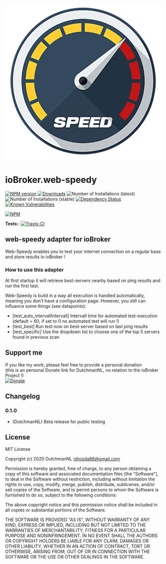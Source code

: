 ![Logo](admin/web-speedy.png)
# ioBroker.web-speedy

[![NPM version](http://img.shields.io/npm/v/iobroker.web-speedy.svg)](https://www.npmjs.com/package/iobroker.web-speedy)
[![Downloads](https://img.shields.io/npm/dm/iobroker.web-speedy.svg)](https://www.npmjs.com/package/iobroker.web-speedy)
![Number of Installations (latest)](http://iobroker.live/badges/web-speedy-installed.svg)
![Number of Installations (stable)](http://iobroker.live/badges/web-speedy-stable.svg)
[![Dependency Status](https://img.shields.io/david/iobroker-community-adapters/iobroker.web-speedy.svg)](https://david-dm.org/iobroker-community-adapters/iobroker.web-speedy)
[![Known Vulnerabilities](https://snyk.io/test/github/iobroker-community-adapters/ioBroker.web-speedy/badge.svg)](https://snyk.io/test/github/iobroker-community-adapters/ioBroker.web-speedy)

[![NPM](https://nodei.co/npm/iobroker.web-speedy.png?downloads=true)](https://nodei.co/npm/iobroker.web-speedy/)

**Tests:**: [![Travis-CI](http://img.shields.io/travis/iobroker-community-adapters/ioBroker.web-speedy/master.svg)](https://travis-ci.org/iobroker-community-adapters/ioBroker.web-speedy)

## web-speedy adapter for ioBroker

Web-Speedy enables you to test your internet connection on a regular base and store results in ioBroker !

### How to use this adapter 

At first startup it will retrieve best-servers nearby based on ping results and run the first test.

Web-Speedy is build in a way all execution is handled automatically, meaning you don't have a configuration page.
However, you still can influance some things (see datapoints):

- [test_auto_intervallIntervall]	Intervall time for automated test-execution (default = 60, if set to 0 no automated test will run !)
- [test_best]						Run test now on best-server based on last ping results
- [test_specific]					Use the dropdown list to choose one of the top 5 servers found in previous scan

## Support me
If you like my work, please feel free to provide a personal donation  
(this is an personal Donate link for DutchmanNL, no relation to the ioBroker Project !)  
[![Donate](https://raw.githubusercontent.com/iobroker-community-adapters/ioBroker.wled/master/admin/button.png)](http://paypal.me/DutchmanNL)

## Changelog

### 0.1.0
* (DutchmanNL) Beta release for public testing

## License
MIT License

Copyright (c) 2020 DutchmanNL <rdrozda86@gmail.com>

Permission is hereby granted, free of charge, to any person obtaining a copy
of this software and associated documentation files (the "Software"), to deal
in the Software without restriction, including without limitation the rights
to use, copy, modify, merge, publish, distribute, sublicense, and/or sell
copies of the Software, and to permit persons to whom the Software is
furnished to do so, subject to the following conditions:

The above copyright notice and this permission notice shall be included in all
copies or substantial portions of the Software.

THE SOFTWARE IS PROVIDED "AS IS", WITHOUT WARRANTY OF ANY KIND, EXPRESS OR
IMPLIED, INCLUDING BUT NOT LIMITED TO THE WARRANTIES OF MERCHANTABILITY,
FITNESS FOR A PARTICULAR PURPOSE AND NONINFRINGEMENT. IN NO EVENT SHALL THE
AUTHORS OR COPYRIGHT HOLDERS BE LIABLE FOR ANY CLAIM, DAMAGES OR OTHER
LIABILITY, WHETHER IN AN ACTION OF CONTRACT, TORT OR OTHERWISE, ARISING FROM,
OUT OF OR IN CONNECTION WITH THE SOFTWARE OR THE USE OR OTHER DEALINGS IN THE
SOFTWARE.